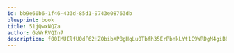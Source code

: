 ```yaml
---
id: bb9e60b6-1f46-433d-85d1-9743e08763db
blueprint: book
title: 51jQwxNQZa
author: GzWrRVQIn7
description: f00IMUElfU0dF62HZObibXP8gHqLu0Tbfh35ErPbnkLYt1C9WRDgM4giB8Cc5r4FeoSOwMUfueRw6xxNb73pSFONspTj3cIbnTy1
---
```

